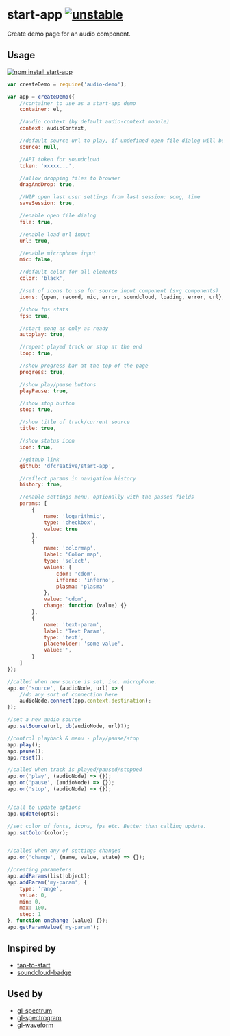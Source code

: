 # start-app [![unstable](http://badges.github.io/stability-badges/dist/unstable.svg)](http://github.com/badges/stability-badges)

Create demo page for an audio component.

## Usage

[![npm install start-app](https://nodei.co/npm/start-app.png?mini=true)](https://npmjs.org/package/start-app/)

```js
var createDemo = require('audio-demo');

var app = createDemo({
	//container to use as a start-app demo
	container: el,

	//audio context (by default audio-context module)
	context: audioContext,

	//default source url to play, if undefined open file dialog will be shown
	source: null,

	//API token for soundcloud
	token: 'xxxxx...',

	//allow dropping files to browser
	dragAndDrop: true,

	//WIP open last user settings from last session: song, time
	saveSession: true,

	//enable open file dialog
	file: true,

	//enable load url input
	url: true,

	//enable microphone input
	mic: false,

	//default color for all elements
	color: 'black',

	//set of icons to use for source input component (svg components)
	icons: {open, record, mic, error, soundcloud, loading, error, url},

	//show fps stats
	fps: true,

	//start song as only as ready
	autoplay: true,

	//repeat played track or stop at the end
	loop: true,

	//show progress bar at the top of the page
	progress: true,

	//show play/pause buttons
	playPause: true,

	//show stop button
	stop: true,

	//show title of track/current source
	title: true,

	//show status icon
	icon: true,

	//github link
	github: 'dfcreative/start-app',

	//reflect params in navigation history
	history: true,

	//enable settings menu, optionally with the passed fields
	params: [
		{
			name: 'logarithmic',
			type: 'checkbox',
			value: true
		},
		{
			name: 'colormap',
			label: 'Color map',
			type: 'select',
			values: {
				cdom: 'cdom',
				inferno: 'inferno',
				plasma: 'plasma'
			},
			value: 'cdom',
			change: function (value) {}
		},
		{
			name: 'text-param',
			label: 'Text Param',
			type: 'text',
			placeholder: 'some value',
			value:'',
		}
	]
});

//called when new source is set, inc. microphone.
app.on('source', (audioNode, url) => {
	//do any sort of connection here
	audioNode.connect(app.context.destination);
});

//set a new audio source
app.setSource(url, cb(audioNode, url)?);

//control playback & menu - play/pause/stop
app.play();
app.pause();
app.reset();

//called when track is played/paused/stopped
app.on('play', (audioNode) => {});
app.on('pause', (audioNode) => {});
app.on('stop', (audioNode) => {});


//call to update options
app.update(opts);

//set color of fonts, icons, fps etc. Better than calling update.
app.setColor(color);


//called when any of settings changed
app.on('change', (name, value, state) => {});

//creating parameters
app.addParams(list|object);
app.addParam('my-param', {
	type: 'range',
	value: 0,
	min: 0,
	max: 100,
	step: 1
}, function onchange (value) {});
app.getParamValue('my-param');
```

## Inspired by

* [tap-to-start](https://github.com/hughsk/tap-to-start)
* [soundcloud-badge](https://github.com/hughsk/soundcloud-badge)

## Used by

* [gl-spectrum](https://github.com/audio-lab/gl-spectrum)
* [gl-spectrogram](https://github.com/audio-lab/gl-spectrogram)
* [gl-waveform](https://github.com/audio-lab/gl-waveform)